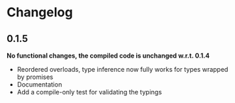 # Changelog

## 0.1.5

**No functional changes, the compiled code is unchanged w.r.t. 0.1.4**

* Reordered overloads, type inference now fully works for types wrapped by
  promises
* Documentation
* Add a compile-only test for validating the typings
